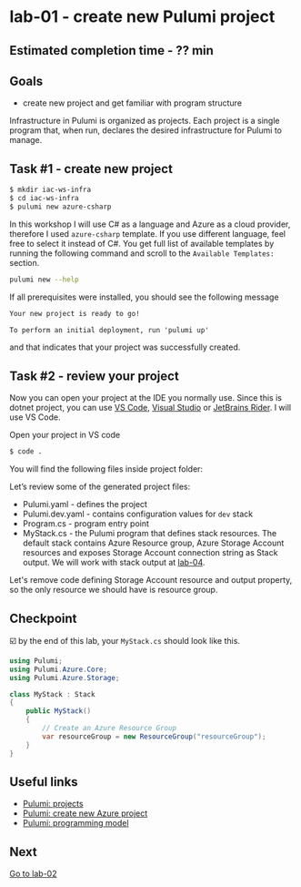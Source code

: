 # lab-01 - create new Pulumi project

## Estimated completion time - ?? min

## Goals

* create new project and get familiar with program structure

Infrastructure in Pulumi is organized as projects. Each project is a single program that, when run, declares the desired infrastructure for Pulumi to manage.

## Task #1 - create new project

```bash
$ mkdir iac-ws-infra
$ cd iac-ws-infra
$ pulumi new azure-csharp
```

In this workshop I will use C# as a language and Azure as a cloud provider, therefore I used `azure-csharp` template. If you use different language, feel free to select it instead of C#. You get full list of available templates by running the following command and scroll to the `Available Templates:` section.

```bash
pulumi new --help
```

If all prerequisites were installed, you should see the following message

```txt
Your new project is ready to go!

To perform an initial deployment, run 'pulumi up'
```

and that indicates that your project was successfully created.

## Task #2 - review your project

Now you can open your project at the IDE you normally use. Since this is dotnet project, you can use [VS Code](https://code.visualstudio.com/), [Visual Studio](https://visualstudio.microsoft.com/) or [JetBrains Rider](https://www.jetbrains.com/rider/). I will use VS Code.

Open your project in VS code

```bash
$ code .
```

You will find the following files inside project folder:

Let’s review some of the generated project files:

* Pulumi.yaml - defines the project
* Pulumi.dev.yaml - contains configuration values for `dev` stack
* Program.cs  - program entry point
* MyStack.cs - the Pulumi program that defines stack resources. The default stack contains Azure Resource group, Azure Storage Account resources and exposes Storage Account connection string as Stack output. We will work with stack output at [lab-04](../lab-04/readme.md).

Let's remove code defining Storage Account resource and output property, so the only resource we should have is resource group.

## Checkpoint

:ballot_box_with_check: by the end of this lab, your `MyStack.cs` should look like this.

```c#
using Pulumi;
using Pulumi.Azure.Core;
using Pulumi.Azure.Storage;

class MyStack : Stack
{
    public MyStack()
    {
        // Create an Azure Resource Group
        var resourceGroup = new ResourceGroup("resourceGroup");
    }
}
```

## Useful links

* [Pulumi: projects](https://www.pulumi.com/docs/intro/concepts/project/)
* [Pulumi: create new Azure project](https://www.pulumi.com/docs/get-started/azure/create-project/)
* [Pulumi: programming model](https://www.pulumi.com/docs/intro/concepts/programming-model/)

## Next

[Go to lab-02](../lab-02/readme.md)